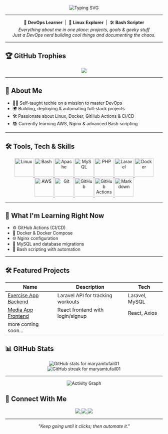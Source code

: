 <p align="center">
  <img src="https://readme-typing-svg.herokuapp.com?font=Fira+Code&size=34&duration=3000&pause=1000&color=F78A22&center=true&width=1000&lines=Hi%2C+I'm+Maryam+Tufail;DevOps+Learner+%7C+Linux+Explorer+%7C+Bash+Scripter;Learning+Docker%2C+CI%2FCD%2C+Nginx+and+more" alt="Typing SVG" />
</p>


---

<p align="center">
  🚀 <b>DevOps Learner</b> &nbsp;|&nbsp; 🐧 <b>Linux Explorer</b> &nbsp;|&nbsp; 🛠️ <b>Bash Scripter</b><br>
  <i>Everything about me in one place: projects, goals & geeky stuff<br>
  Just a DevOps nerd building cool things and documenting the chaos.</i>
</p>


---

## 🏆 GitHub Trophies

<p align="center">
  <img src="https://github-profile-trophy.vercel.app/?username=maryamtufail01&theme=onedark&no-frame=true&no-bg=true&margin-w=10&column=7" />
</p>

---

## 🚀 About Me

- 🧑‍💻 Self-taught techie on a mission to master DevOps
- 🌍 Building, deploying & automating full-stack projects
- 🛠️ Passionate about Linux, Docker, GitHub Actions & CI/CD
- 📚 Currently learning AWS, Nginx & advanced Bash scripting

---

## 🛠️ Tools, Tech & Skills

<div align="center">
  <!-- OS & Shell -->
  <a href="https://www.linux.org/" target="_blank">
    <img src="https://cdn.simpleicons.org/linux/FCC624" alt="Linux" width="60" height="60"/>
  </a>
  <a href="https://www.gnu.org/software/bash/" target="_blank">
    <img src="https://cdn.simpleicons.org/gnubash/4EAA25" alt="Bash" width="60" height="60"/>
  </a>

  <!-- Backend Stack -->
  <a href="https://www.apache.org/" target="_blank">
    <img src="https://cdn.simpleicons.org/apache/D22128" alt="Apache" width="60" height="60"/>
  </a>
  <a href="https://www.mysql.com/" target="_blank">
    <img src="https://cdn.simpleicons.org/mysql/4479A1" alt="MySQL" width="60" height="60"/>
  </a>
  <a href="https://www.php.net/" target="_blank">
    <img src="https://cdn.simpleicons.org/php/777BB4" alt="PHP" width="60" height="60"/>
  </a>
  <a href="https://laravel.com/" target="_blank">
    <img src="https://cdn.simpleicons.org/laravel/FF2D20" alt="Laravel" width="60" height="60"/>
  </a>

  <!-- DevOps & Cloud -->
  <a href="https://www.docker.com/" target="_blank">
    <img src="https://cdn.simpleicons.org/docker/2496ED" alt="Docker" width="60" height="60"/>
  </a>
  <a href="https://aws.amazon.com/" target="_blank">
    <img src="https://img.icons8.com/color/60/amazon-web-services.png" alt="AWS" width="60" height="60"/>
  </a>
  <a href="https://git-scm.com/" target="_blank">
    <img src="https://cdn.simpleicons.org/git/F05032" alt="Git" width="60" height="60"/>
  </a>
  <a href="https://github.com/" target="_blank">
    <img src="https://cdn.simpleicons.org/github/181717" alt="GitHub" width="60" height="60"/>
  </a>
  <a href="https://docs.github.com/en/actions" target="_blank">
    <img src="https://cdn.simpleicons.org/githubactions/2088FF" alt="GitHub Actions" width="60" height="60"/>
  </a>
  <a href="https://www.markdownguide.org/" target="_blank">
    <img src="https://cdn.simpleicons.org/markdown/000000" alt="Markdown" width="60" height="60"/>
  </a>
</div>

---

## 🧠 What I'm Learning Right Now

- ⚙️ GitHub Actions (CI/CD)
- 🐳 Docker & Docker Compose
- 🌐 Nginx configuration
- 🐘 MySQL and database migrations
- 📜 Bash scripting with automation

---

## 🛠️ Featured Projects

| Name | Description | Tech |
|------|-------------|------|
| [Exercise App Backend](https://github.com/maryamtufail01/exercise-app-backend) | Laravel API for tracking workouts | Laravel, MySQL |
| [Media App Frontend](https://github.com/Maryam12144/media-app-frontend) | React frontend with login/signup | React, Axios |
| more coming soon... |

## 📊 GitHub Stats

<div align="center">
  <img src="https://github-readme-stats.vercel.app/api?username=maryamtufail01&show_icons=true&theme=radical" alt="GitHub stats for maryamtufail01"/>
  <br/>
  <img src="https://github-readme-streak-stats.herokuapp.com/?user=maryamtufail01&theme=radical" alt="GitHub streak for maryamtufail01"/>
</div>

---

<p align="center">
  <img src="https://github-readme-activity-graph.vercel.app/graph?username=maryamtufail01&theme=github-compact" alt="Activity Graph" />
</p>

## 📢 Connect With Me

<p align="center">
  <a href="mailto:maryamtufail01@gmail.com">
    <img src="https://img.shields.io/badge/Email-D14836?style=for-the-badge&logo=gmail&logoColor=white" />
  </a>
  <a href="https://github.com/maryamtufail01">
    <img src="https://img.shields.io/badge/GitHub-100000?style=for-the-badge&logo=github&logoColor=white" />
  </a>
  <a href="https://www.linkedin.com/in/maryam-tufail">
    <img src="https://img.shields.io/badge/LinkedIn-0A66C2?style=for-the-badge&logo=linkedin&logoColor=white" />
  </a>
</p>

---


<p align="center"><i>"Keep going until it clicks; then automate it."</i></p>


